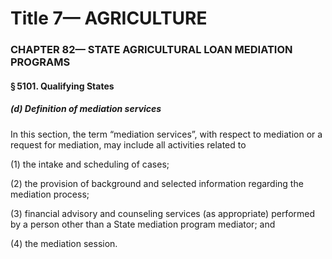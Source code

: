 
# Title 7— AGRICULTURE
### CHAPTER 82— STATE AGRICULTURAL LOAN MEDIATION PROGRAMS
#### § 5101. Qualifying States
##### (d) Definition of mediation services

In this section, the term “mediation services”, with respect to mediation or a request for mediation, may include all activities related to

(1) the intake and scheduling of cases;

(2) the provision of background and selected information regarding the mediation process;

(3) financial advisory and counseling services (as appropriate) performed by a person other than a State mediation program mediator; and

(4) the mediation session.
